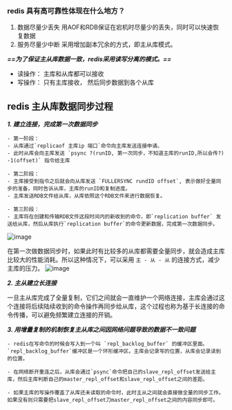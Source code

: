 ### redis 具有高可靠性体现在什么地方？
1. 数据尽量少丢失
    用AOF和RDB保证在宕机时尽量少的丢失，同时可以快速恢复数据
2. 服务尽量少中断
    采用增加副本冗余的方式，即主从库模式。

***==为了保证主从库数据一致，redis采用读写分离的模式。==***

- 读操作： 主库和从库都可以接收
- 写操作： 只有主库接收， 然后同步数据到各个从库

## redis 主从库数据同步过程

***1. 建立连接，完成第一次数据同步***

    - 第一阶段：
    - 从库通过`replicaof 主库ip 端口`命令向主库发送连接申请。
    - 此时从库会向主库发送 `psync ?(runID, 第一次同步，不知道主库的runID,所以会传?) -1(offset)` 指令给主库

    - 第二阶段：
    - 主库接受到指令之后就会向从库发送 `FULLERSYNC rundID offset`, 表示做好全量同步的准备，同时告诉从库，主库的runID和复制进度。
    - 主库发送RDB文件给从库，从库依照这个RDB文件来进行数据恢复。

    - 第三阶段：
    - 主库将在创建和传输RDB文件这段时间内的新收到的命令，即`replication buffer` 发送给从库，然后从库执行`replication buffer`的命令更新数据，完成第一次数据同步。

![image](https://static001.geekbang.org/resource/image/63/a1/63d18fd41efc9635e7e9105ce1c33da1.jpg)

在第一次做数据同步时，如果此时有比较多的从库都需要全量同步，就会造成主库比较大的性能消耗。所以这种情况下，可以采用 `主 - 从 - 从` 的连接方式，减少主库的压力。
![image](https://static001.geekbang.org/resource/image/40/45/403c2ab725dca8d44439f8994959af45.jpg)

***2. 主从建立长连接***

一旦主从库完成了全量复制，它们之间就会一直维护一个网络连接，主库会通过这个连接将后续陆续收到的命令操作再同步给从库，这个过程也称为基于长连接的命令传播，可以避免频繁建立连接的开销。

***3. 用增量复制的机制恢复主从库之间因网络问题导致的数据不一致问题***

    - redis在写命令的时候会写入到一个叫 `repl_backlog_buffer` 的缓冲区里面。`repl_backlog_buffer`缓冲区是一个环形缓冲区。主库会记录写的位置，从库会记录读到的位置。

    - 在网络断开重连之后，从库会通过`psync`命令把自己的slave_repl_offset发送给主库，然后主库判断自己的master_repl_offset和slave_repl_offset之间的差距。
    
    - 如果主库的写操作覆盖了从库还未读取的命令时，此时主从之间就会直接做全量的同步工作。如果没有则只需要把slave_repl_offset刀master_repl_offset之间的内容同步即可。